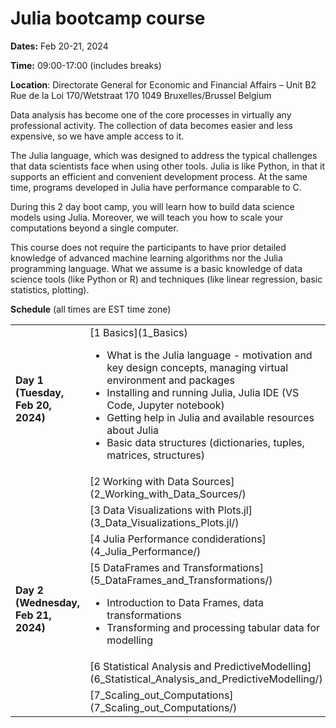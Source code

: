 
# Julia bootcamp course

**Dates:** Feb 20-21, 2024

**Time:**  09:00-17:00 (includes breaks)

**Location**: 
	Directorate General for Economic and Financial Affairs – Unit B2
	Rue de la Loi 170/Wetstraat 170
	1049 Bruxelles/Brussel
	Belgium



Data analysis has become one of the core processes in virtually any professional activity. The collection of data becomes easier and less expensive, so we have ample access to it.

The Julia language, which was designed to address the typical challenges that data scientists face when using other tools. Julia is like Python, in that it supports an efficient and convenient development process. At the same time, programs developed in Julia have performance comparable to C.

During this 2 day boot camp, you will learn how to build data science models using Julia. Moreover, we will teach you how to scale your computations beyond a single computer.

This course does not require the participants to have prior detailed knowledge of advanced machine learning algorithms nor the Julia programming language. What we assume is a basic knowledge of data science tools (like Python or R) and techniques (like linear regression, basic statistics, plotting).



**Schedule** (all times are EST time zone)

<table>
<tr><td><b>Day 1 (Tuesday, Feb 20, 2024)</b></td><td>[1 Basics](1_Basics)<br>
<ul>
<li> What is the Julia language - motivation and key design concepts, managing virtual environment and packages
<li> Installing and running Julia, Julia IDE (VS Code, Jupyter notebook)
<li> Getting help in Julia and available resources about Julia
<li> Basic data structures (dictionaries, tuples, matrices, structures)
<ul>
</td><td>&nbsp;</td></tr>
<tr><td>&nbsp;</td><td>[2 Working with Data Sources](2_Working_with_Data_Sources/)</td><td>&nbsp;</td></tr>

<tr><td>&nbsp;</td><td>[3 Data Visualizations with Plots.jl](3_Data_Visualizations_Plots.jl/)</td><td>&nbsp;</td></tr>

<tr><td>&nbsp;</td><td>[4 Julia Performance condiderations](4_Julia_Performance/)</td><td>&nbsp;</td></tr>


<tr><td><b>Day 2 (Wednesday, Feb 21, 2024)</b></td><td>[5 DataFrames and Transformations](5_DataFrames_and_Transformations/)
<ul>
<li>Introduction to Data Frames, data transformations
<li>Transforming and processing tabular data for modelling
</ul></td><td>&nbsp;</td></tr>
<tr><td>&nbsp;</td><td>[6 Statistical Analysis and PredictiveModelling](6_Statistical_Analysis_and_PredictiveModelling/)</td><td>&nbsp;</td></tr>
<tr><td>&nbsp;</td><td>[7_Scaling_out_Computations](7_Scaling_out_Computations/)</td><td>&nbsp;</td></tr>

</table>

